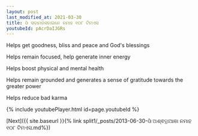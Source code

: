 ```yaml
---
layout: post
last_modified_at: 2021-03-30
title: ଓଁ ସଦାମରସହାଇନେ ନମାହ ୧୦୮ ଟିମଏସ
youtubeId: pAcrDaIJGRs
---
```

 
 
Helps get goodness, bliss and peace and God's blessings
 
Helps remain focused, help generate inner energy 
 
Helps boost physical and mental health 
 
Helps remain grounded and generates a sense of gratitude towards the greater power 
 
Helps reduce bad karma
 
 
 
 


{% include youtubePlayer.html id=page.youtubeId %}
 
[Next]({{ site.baseurl }}{% link  split1/_posts/2013-06-30-ଓଁ ଅଶ୍ଵତ୍ଥାଆଞା ନମାହ ୧୦୮ ଟିମଏସ.md%})
 
